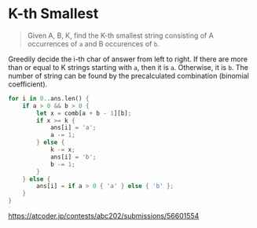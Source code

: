 # K-th Smallest

> Given A, B, K, find the K-th smallest string consisting of A occurrences of `a` and B occurences of `b`.

Greedily decide the i-th char of answer from left to right. If there are more than or equal to K strings starting with `a`, then it is `a`. Otherwise, it is `b`. The number of string can be found by the precalculated combination (binomial coefficient).

```rust
for i in 0..ans.len() {
    if a > 0 && b > 0 {
        let x = comb[a + b - 1][b];
        if x >= k {
            ans[i] = 'a';
            a -= 1;
        } else {
            k -= x;
            ans[i] = 'b';
            b -= 1;
        }
    } else {
        ans[i] = if a > 0 { 'a' } else { 'b' };
    }
}
```

<https://atcoder.jp/contests/abc202/submissions/56601554>